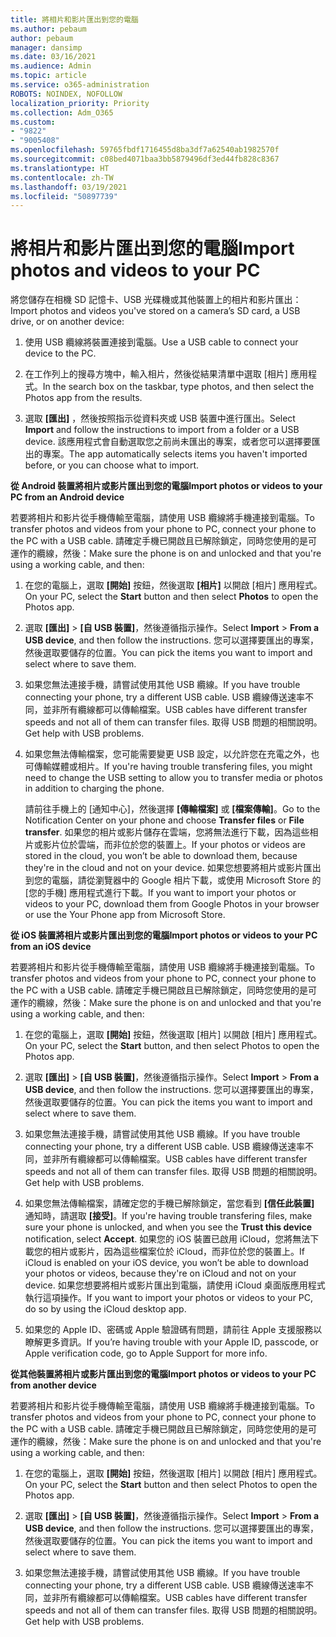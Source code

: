 ```yaml
---
title: 將相片和影片匯出到您的電腦
ms.author: pebaum
author: pebaum
manager: dansimp
ms.date: 03/16/2021
ms.audience: Admin
ms.topic: article
ms.service: o365-administration
ROBOTS: NOINDEX, NOFOLLOW
localization_priority: Priority
ms.collection: Adm_O365
ms.custom:
- "9822"
- "9005408"
ms.openlocfilehash: 59765fbdf1716455d8ba3df7a62540ab1982570f
ms.sourcegitcommit: c08bed4071baa3bb5879496df3ed44fb828c8367
ms.translationtype: HT
ms.contentlocale: zh-TW
ms.lasthandoff: 03/19/2021
ms.locfileid: "50897739"
---
```

# <a name="import-photos-and-videos-to-your-pc"></a><span data-ttu-id="4e9b2-102">將相片和影片匯出到您的電腦</span><span class="sxs-lookup"><span data-stu-id="4e9b2-102">Import photos and videos to your PC</span></span>

<span data-ttu-id="4e9b2-103">將您儲存在相機 SD 記憶卡、USB 光碟機或其他裝置上的相片和影片匯出：</span><span class="sxs-lookup"><span data-stu-id="4e9b2-103">Import photos and videos you've stored on a camera’s SD card, a USB drive, or on another device:</span></span>

1. <span data-ttu-id="4e9b2-104">使用 USB 纜線將裝置連接到電腦。</span><span class="sxs-lookup"><span data-stu-id="4e9b2-104">Use a USB cable to connect your device to the PC.</span></span>

1. <span data-ttu-id="4e9b2-105">在工作列上的搜尋方塊中，輸入相片，然後從結果清單中選取 [相片] 應用程式。</span><span class="sxs-lookup"><span data-stu-id="4e9b2-105">In the search box on the taskbar, type photos, and then select the Photos app from the results.</span></span>

1. <span data-ttu-id="4e9b2-106">選取 **[匯出]** ，然後按照指示從資料夾或 USB 裝置中進行匯出。</span><span class="sxs-lookup"><span data-stu-id="4e9b2-106">Select **Import** and follow the instructions to import from a folder or a USB device.</span></span> <span data-ttu-id="4e9b2-107">該應用程式會自動選取您之前尚未匯出的專案，或者您可以選擇要匯出的專案。</span><span class="sxs-lookup"><span data-stu-id="4e9b2-107">The app automatically selects items you haven't imported before, or you can choose what to import.</span></span>

<span data-ttu-id="4e9b2-108">**從 Android 裝置將相片或影片匯出到您的電腦**</span><span class="sxs-lookup"><span data-stu-id="4e9b2-108">**Import photos or videos to your PC from an Android device**</span></span>

<span data-ttu-id="4e9b2-109">若要將相片和影片從手機傳輸至電腦，請使用 USB 纜線將手機連接到電腦。</span><span class="sxs-lookup"><span data-stu-id="4e9b2-109">To transfer photos and videos from your phone to PC, connect your phone to the PC with a USB cable.</span></span> <span data-ttu-id="4e9b2-110">請確定手機已開啟且已解除鎖定，同時您使用的是可運作的纜線，然後：</span><span class="sxs-lookup"><span data-stu-id="4e9b2-110">Make sure the phone is on and unlocked and that you're using a working cable, and then:</span></span>

1. <span data-ttu-id="4e9b2-111">在您的電腦上，選取 **[開始]** 按鈕，然後選取 **[相片]** 以開啟 [相片] 應用程式。</span><span class="sxs-lookup"><span data-stu-id="4e9b2-111">On your PC, select the **Start** button and then select **Photos** to open the Photos app.</span></span>

1. <span data-ttu-id="4e9b2-112">選取 **[匯出]** > **[自 USB 裝置]**，然後遵循指示操作。</span><span class="sxs-lookup"><span data-stu-id="4e9b2-112">Select **Import** > **From a USB device**, and then follow the instructions.</span></span> <span data-ttu-id="4e9b2-113">您可以選擇要匯出的專案，然後選取要儲存的位置。</span><span class="sxs-lookup"><span data-stu-id="4e9b2-113">You can pick the items you want to import and select where to save them.</span></span>

1. <span data-ttu-id="4e9b2-114">如果您無法連接手機，請嘗試使用其他 USB 纜線。</span><span class="sxs-lookup"><span data-stu-id="4e9b2-114">If you have trouble connecting your phone, try a different USB cable.</span></span> <span data-ttu-id="4e9b2-115">USB 纜線傳送速率不同，並非所有纜線都可以傳輸檔案。</span><span class="sxs-lookup"><span data-stu-id="4e9b2-115">USB cables have different transfer speeds and not all of them can transfer files.</span></span> <span data-ttu-id="4e9b2-116">取得 USB 問題的相關說明。</span><span class="sxs-lookup"><span data-stu-id="4e9b2-116">Get help with USB problems.</span></span>

1. <span data-ttu-id="4e9b2-117">如果您無法傳輸檔案，您可能需要變更 USB 設定，以允許您在充電之外，也可傳輸媒體或相片。</span><span class="sxs-lookup"><span data-stu-id="4e9b2-117">If you're having trouble transfering files, you might need to change the USB setting to allow you to transfer media or photos in addition to charging the phone.</span></span> 

    <span data-ttu-id="4e9b2-118">請前往手機上的 [通知中心]，然後選擇 **[傳輸檔案]** 或 **[檔案傳輸]**。</span><span class="sxs-lookup"><span data-stu-id="4e9b2-118">Go to the Notification Center on your phone and choose **Transfer files** or **File transfer**.</span></span> <span data-ttu-id="4e9b2-119">如果您的相片或影片儲存在雲端，您將無法進行下載，因為這些相片或影片位於雲端，而非位於您的裝置上。</span><span class="sxs-lookup"><span data-stu-id="4e9b2-119">If your photos or videos are stored in the cloud, you won’t be able to download them, because they're in the cloud and not on your device.</span></span> <span data-ttu-id="4e9b2-120">如果您想要將相片或影片匯出到您的電腦，請從瀏覽器中的 Google 相片下載，或使用 Microsoft Store 的 [您的手機] 應用程式進行下載。</span><span class="sxs-lookup"><span data-stu-id="4e9b2-120">If you want to import your photos or videos to your PC, download them from Google Photos in your browser or use the Your Phone app from Microsoft Store.</span></span>

<span data-ttu-id="4e9b2-121">**從 iOS 裝置將相片或影片匯出到您的電腦**</span><span class="sxs-lookup"><span data-stu-id="4e9b2-121">**Import photos or videos to your PC from an iOS device**</span></span>

<span data-ttu-id="4e9b2-122">若要將相片和影片從手機傳輸至電腦，請使用 USB 纜線將手機連接到電腦。</span><span class="sxs-lookup"><span data-stu-id="4e9b2-122">To transfer photos and videos from your phone to PC, connect your phone to the PC with a USB cable.</span></span> <span data-ttu-id="4e9b2-123">請確定手機已開啟且已解除鎖定，同時您使用的是可運作的纜線，然後：</span><span class="sxs-lookup"><span data-stu-id="4e9b2-123">Make sure the phone is on and unlocked and that you're using a working cable, and then:</span></span>

1. <span data-ttu-id="4e9b2-124">在您的電腦上，選取 **[開始]** 按鈕，然後選取 [相片] 以開啟 [相片] 應用程式。</span><span class="sxs-lookup"><span data-stu-id="4e9b2-124">On your PC, select the **Start** button, and then select Photos to open the Photos app.</span></span>

1. <span data-ttu-id="4e9b2-125">選取 **[匯出]** > **[自 USB 裝置]**，然後遵循指示操作。</span><span class="sxs-lookup"><span data-stu-id="4e9b2-125">Select **Import** > **From a USB device**, and then follow the instructions.</span></span> <span data-ttu-id="4e9b2-126">您可以選擇要匯出的專案，然後選取要儲存的位置。</span><span class="sxs-lookup"><span data-stu-id="4e9b2-126">You can pick the items you want to import and select where to save them.</span></span>

1. <span data-ttu-id="4e9b2-127">如果您無法連接手機，請嘗試使用其他 USB 纜線。</span><span class="sxs-lookup"><span data-stu-id="4e9b2-127">If you have trouble connecting your phone, try a different USB cable.</span></span> <span data-ttu-id="4e9b2-128">USB 纜線傳送速率不同，並非所有纜線都可以傳輸檔案。</span><span class="sxs-lookup"><span data-stu-id="4e9b2-128">USB cables have different transfer speeds and not all of them can transfer files.</span></span> <span data-ttu-id="4e9b2-129">取得 USB 問題的相關說明。</span><span class="sxs-lookup"><span data-stu-id="4e9b2-129">Get help with USB problems.</span></span>

1. <span data-ttu-id="4e9b2-130">如果您無法傳輸檔案，請確定您的手機已解除鎖定，當您看到 **[信任此裝置]** 通知時，請選取 **[接受]**。</span><span class="sxs-lookup"><span data-stu-id="4e9b2-130">If you're having trouble transfering files, make sure your phone is unlocked, and when you see the **Trust this device** notification, select **Accept**.</span></span> <span data-ttu-id="4e9b2-131">如果您的 iOS 裝置已啟用 iCloud，您將無法下載您的相片或影片，因為這些檔案位於 iCloud，而非位於您的裝置上。</span><span class="sxs-lookup"><span data-stu-id="4e9b2-131">If iCloud is enabled on your iOS device, you won’t be able to download your photos or videos, because they're on iCloud and not on your device.</span></span> <span data-ttu-id="4e9b2-132">如果您想要將相片或影片匯出到電腦，請使用 iCloud 桌面版應用程式執行這項操作。</span><span class="sxs-lookup"><span data-stu-id="4e9b2-132">If you want to import your photos or videos to your PC, do so by using the iCloud desktop app.</span></span>

1. <span data-ttu-id="4e9b2-133">如果您的 Apple ID、密碼或 Apple 驗證碼有問題，請前往 Apple 支援服務以瞭解更多資訊。</span><span class="sxs-lookup"><span data-stu-id="4e9b2-133">If you’re having trouble with your Apple ID, passcode, or Apple verification code, go to Apple Support for more info.</span></span>

<span data-ttu-id="4e9b2-134">**從其他裝置將相片或影片匯出到您的電腦**</span><span class="sxs-lookup"><span data-stu-id="4e9b2-134">**Import photos or videos to your PC from another device**</span></span>

<span data-ttu-id="4e9b2-135">若要將相片和影片從手機傳輸至電腦，請使用 USB 纜線將手機連接到電腦。</span><span class="sxs-lookup"><span data-stu-id="4e9b2-135">To transfer photos and videos from your phone to PC, connect your phone to the PC with a USB cable.</span></span> <span data-ttu-id="4e9b2-136">請確定手機已開啟且已解除鎖定，同時您使用的是可運作的纜線，然後：</span><span class="sxs-lookup"><span data-stu-id="4e9b2-136">Make sure the phone is on and unlocked and that you're using a working cable, and then:</span></span>

1. <span data-ttu-id="4e9b2-137">在您的電腦上，選取 **[開始]** 按鈕，然後選取 [相片] 以開啟 [相片] 應用程式。</span><span class="sxs-lookup"><span data-stu-id="4e9b2-137">On your PC, select the **Start** button and then select Photos to open the Photos app.</span></span>

1. <span data-ttu-id="4e9b2-138">選取 **[匯出]** > **[自 USB 裝置]**，然後遵循指示操作。</span><span class="sxs-lookup"><span data-stu-id="4e9b2-138">Select **Import** > **From a USB device**, and then follow the instructions.</span></span> <span data-ttu-id="4e9b2-139">您可以選擇要匯出的專案，然後選取要儲存的位置。</span><span class="sxs-lookup"><span data-stu-id="4e9b2-139">You can pick the items you want to import and select where to save them.</span></span>

1. <span data-ttu-id="4e9b2-140">如果您無法連接手機，請嘗試使用其他 USB 纜線。</span><span class="sxs-lookup"><span data-stu-id="4e9b2-140">If you have trouble connecting your phone, try a different USB cable.</span></span> <span data-ttu-id="4e9b2-141">USB 纜線傳送速率不同，並非所有纜線都可以傳輸檔案。</span><span class="sxs-lookup"><span data-stu-id="4e9b2-141">USB cables have different transfer speeds and not all of them can transfer files.</span></span> <span data-ttu-id="4e9b2-142">取得 USB 問題的相關說明。</span><span class="sxs-lookup"><span data-stu-id="4e9b2-142">Get help with USB problems.</span></span>


